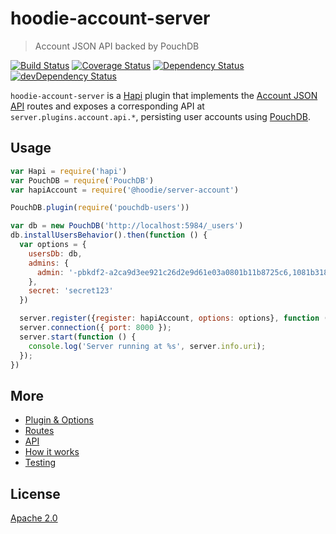 # hoodie-account-server

> Account JSON API backed by PouchDB

[![Build Status](https://api.travis-ci.org/hoodiehq/hoodie-account-server.svg?branch=master)](https://travis-ci.org/hoodiehq/hoodie-account-server)
[![Coverage Status](https://coveralls.io/repos/hoodiehq/hoodie-server-account/badge.svg?branch=master)](https://coveralls.io/r/hoodiehq/hoodie-server-account?branch=master)
[![Dependency Status](https://david-dm.org/hoodiehq/hoodie-account-server.svg)](https://david-dm.org/hoodiehq/hoodie-account-server)
[![devDependency Status](https://david-dm.org/hoodiehq/hoodie-account-server/dev-status.svg)](https://david-dm.org/hoodiehq/hoodie-account-server#info=devDependencies)

`hoodie-account-server` is a [Hapi](http://hapijs.com/) plugin that implements
the [Account JSON API](http://docs.accountjsonapi.apiary.io) routes and exposes
a corresponding API at `server.plugins.account.api.*`, persisting user accounts
using [PouchDB](https://pouchdb.com).

## Usage

```js
var Hapi = require('hapi')
var PouchDB = require('PouchDB')
var hapiAccount = require('@hoodie/server-account')

PouchDB.plugin(require('pouchdb-users'))

var db = new PouchDB('http://localhost:5984/_users')
db.installUsersBehavior().then(function () {
  var options = {
    usersDb: db,
    admins: {
      admin: '-pbkdf2-a2ca9d3ee921c26d2e9d61e03a0801b11b8725c6,1081b31861bd1e91611341da16c11c16a12c13718d1f712e,10'
    },
    secret: 'secret123'
  })

  server.register({register: hapiAccount, options: options}, function (error) {});
  server.connection({ port: 8000 });
  server.start(function () {
    console.log('Server running at %s', server.info.uri);
  });
})
```

## More

- [Plugin & Options](plugin/README.md)
- [Routes](routes/README.md)
- [API](api/README.md)
- [How it works](how-it-works.md)
- [Testing](tests/README.md)

## License

[Apache 2.0](http://www.apache.org/licenses/LICENSE-2.0)
